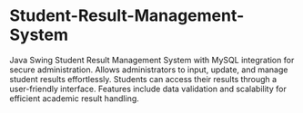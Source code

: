 # Student-Result-Management-System
Java Swing Student Result Management System with MySQL integration for secure administration. Allows administrators to input, update, and manage student results effortlessly. Students can access their results through a user-friendly interface. Features include data validation and scalability for efficient academic result handling.
